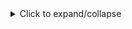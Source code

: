 <details>
  <summary>Click to expand/collapse</summary>
  <p>This is the content that will be hidden or shown when the dropdown is toggled.</p>
  <ul>
    <li>List item 1</li>
    <li>List item 2</li>
    <li>List item 3</li>
  </ul>
</details>
